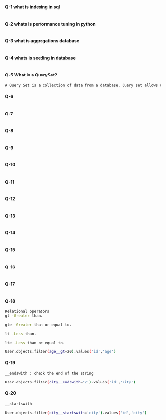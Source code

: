 #### Q-1 what is indexing in sql
```bash 
```

#### Q-2 whats is performance tuning in python
```bash 
```

#### Q-3 what is aggregations database
```bash 
```

#### Q-4 whats is seeding in database
```bash 
```

#### Q-5 What is a QuerySet?

```bash
A Query Set is a collection of data from a database. Query set allows us to get data easily, by allowing us to filter, create, order, etc. 
```

#### Q-6
```bash 
```

#### Q-7
```bash 
```

#### Q-8
```bash 
```

#### Q-9
```bash 
```

#### Q-10
```bash 
```

#### Q-11
```bash 
```

#### Q-12
```bash 
```

#### Q-13
```bash 
```

#### Q-14
```bash 
```

#### Q-15
```bash 
```

#### Q-16
```bash 
```

#### Q-17
```bash 
```

#### Q-18
```bash 
Relational operators
gt -Greater than.

gte -Greater than or equal to.

lt -Less than.

lte -Less than or equal to.

User.objects.filter(age__gt=20).values('id','age')

```

#### Q-19
```bash 
__endswith : check the end of the string

User.objects.filter(city__endswith='2').values('id','city')

```

#### Q-20
```bash 
__startswith

User.objects.filter(city__startswith='city').values('id','city')

```
